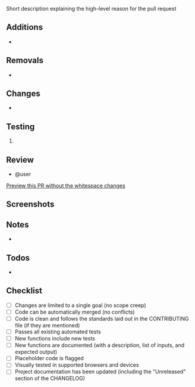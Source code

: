 Short description explaining the high-level reason for the pull request

## Additions

-

## Removals

-

## Changes

-

## Testing

1.

## Review

- @user

[Preview this PR without the whitespace changes](?w=0)

## Screenshots


## Notes

-

## Todos

-

## Checklist

* [ ] Changes are limited to a single goal (no scope creep)
* [ ] Code can be automatically merged (no conflicts)
* [ ] Code is clean and follows the standards laid out in the CONTRIBUTING file (if they are mentioned)
* [ ] Passes all existing automated tests
* [ ] New functions include new tests
* [ ] New functions are documented (with a description, list of inputs, and expected output)
* [ ] Placeholder code is flagged
* [ ] Visually tested in supported browsers and devices
* [ ] Project documentation has been updated (including the "Unreleased" section of the CHANGELOG)
